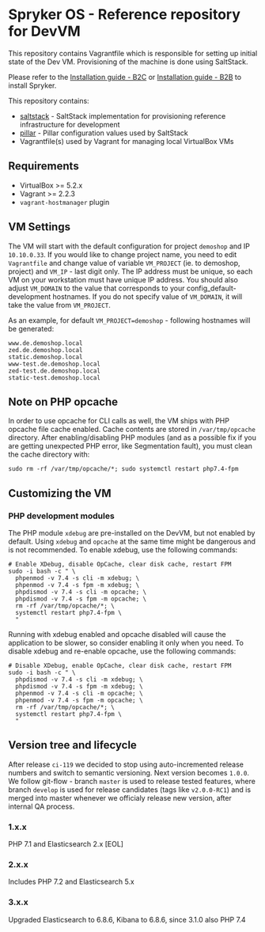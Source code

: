 # Spryker OS - Reference repository for DevVM

This repository contains Vagrantfile which is responsible for setting up
initial state of the Dev VM. Provisioning of the machine is done using SaltStack.

Please refer to the [Installation guide - B2C](https://documentation.spryker.com/installation/installation-guide-b2c.htm) or [Installation guide - B2B](https://documentation.spryker.com/installation/installation-guide-b2b.htm) to install Spryker.

This repository contains:
 - [saltstack](saltstack) - SaltStack implementation for provisioning reference infrastructure for development
 - [pillar](pillar) - Pillar configuration values used by SaltStack
 - Vagrantfile(s) used by Vagrant for managing local VirtualBox VMs

## Requirements
 - VirtualBox >= 5.2.x
 - Vagrant >= 2.2.3
 - `vagrant-hostmanager` plugin

## VM Settings
The VM will start with the default configuration for project `demoshop` and IP `10.10.0.33`.
If you would like to change project name, you need to edit `Vagrantfile` and change value of
variable `VM_PROJECT` (ie. to demoshop, project) and `VM_IP` - last digit only. The IP address must
be unique, so each VM on your workstation must have unique IP address.
You should also adjust `VM_DOMAIN` to the value that corresponds to your config_default-development
hostnames. If you do not specify value of `VM_DOMAIN`, it will take the value
from `VM_PROJECT`.

As an example, for default `VM_PROJECT=demoshop` - following hostnames will
be generated:

```
www.de.demoshop.local
zed.de.demoshop.local
static.demoshop.local
www-test.de.demoshop.local
zed-test.de.demoshop.local
static-test.demoshop.local
```

## Note on PHP opcache
In order to use opcache for CLI calls as well, the VM ships with PHP opcache file cache enabled. Cache contents are stored in `/var/tmp/opcache` directory. After enabling/disabling PHP modules (and as a possible fix if you are getting unexpected PHP error, like Segmentation fault), you must clean the cache directory with:
```
sudo rm -rf /var/tmp/opcache/*; sudo systemctl restart php7.4-fpm
```

## Customizing the VM

### PHP development modules
The PHP module `xdebug` are pre-installed on the DevVM, but not enabled by default.
Using `xdebug` and `opcache` at the same time might be dangerous and is not recommended.
To enable xdebug, use the following commands:
```
# Enable XDebug, disable OpCache, clear disk cache, restart FPM
sudo -i bash -c " \
  phpenmod -v 7.4 -s cli -m xdebug; \
  phpenmod -v 7.4 -s fpm -m xdebug; \
  phpdismod -v 7.4 -s cli -m opcache; \
  phpdismod -v 7.4 -s fpm -m opcache; \
  rm -rf /var/tmp/opcache/*; \
  systemctl restart php7.4-fpm \
  "
```

Running with xdebug enabled and opcache disabled will cause the application to be slower, so consider
enabling it only when you need. To disable xdebug and re-enable opcache, use the following commands:
```
# Disable XDebug, enable OpCache, clear disk cache, restart FPM
sudo -i bash -c " \
  phpdismod -v 7.4 -s cli -m xdebug; \
  phpdismod -v 7.4 -s fpm -m xdebug; \
  phpenmod -v 7.4 -s cli -m opcache; \
  phpenmod -v 7.4 -s fpm -m opcache; \
  rm -rf /var/tmp/opcache/*; \
  systemctl restart php7.4-fpm \
  "
```


## Version tree and lifecycle
After release `ci-119` we decided to stop using auto-incremented release numbers and switch to semantic versioning. Next version becomes `1.0.0`.
We follow git-flow - branch `master` is used to release tested features, where branch `develop` is used for release candidates (tags like `v2.0.0-RC1`)
and is merged into master whenever we officialy release new version, after internal QA process.


### 1.x.x
PHP 7.1 and Elasticsearch 2.x [EOL]

### 2.x.x
Includes PHP 7.2 and Elasticsearch 5.x

### 3.x.x
Upgraded Elasticsearch to 6.8.6, Kibana to 6.8.6, since 3.1.0 also PHP 7.4
